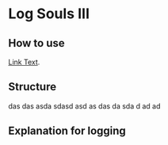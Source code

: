 # Log Souls III
## How to use

[Link Text](##explanation-for-logging).





## Structure

das
das
asda
sdasd
asd
as
das
da
sda
d
ad
ad
## Explanation for logging
